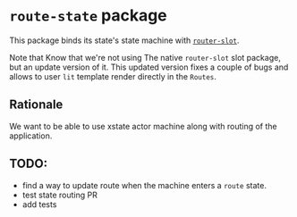 # `route-state` package

This package binds its state's state machine with [`router-slot`](). 

Note that Know that we're not using The native `router-slot` slot package, but an update version of it. This updated version fixes a couple of bugs and allows to user `lit` template render directly in the `Routes`.

## Rationale

We want to be able to use xstate actor machine along with routing of the application. 

## TODO: 
- find a way to update route when the machine enters a `route` state.
- test state routing PR
- add tests